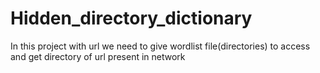 # Hidden_directory_dictionary
In this project with url we need to give wordlist file(directories) to access and get directory of url present in  network
